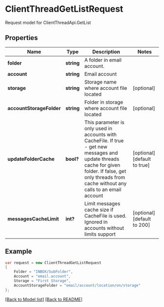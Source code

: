 
# ClientThreadGetListRequest

Request model for ClientThreadApi.GetList

## Properties

Name | Type | Description | Notes
---- | ---- | ----------- | -----
**folder** |**string**|A folder in email account.              |
**account** |**string**|Email account |
**storage** |**string**|Storage name where account file located |[optional] 
**accountStorageFolder** |**string**|Folder in storage where account file located |[optional] 
**updateFolderCache** |**bool?**|This parameter is only used in accounts with CacheFile. If true - get new messages and update threads cache for given folder. If false, get only threads from cache without any calls to an email account              |[optional] [default to true]
**messagesCacheLimit** |**int?**|Limit messages cache size if CacheFile is used. Ignored in accounts without limits support              |[optional] [default to 200]

## Example
```csharp
var request = new ClientThreadGetListRequest
{ 
    Folder = "INBOX/SubFolder",
    Account = "email.account",
    Storage = "First Storage",
    AccountStorageFolder = "email/account/location/on/storage"
};
```

[[Back to Model list]](Models.md) [[Back to README]](README.md)
